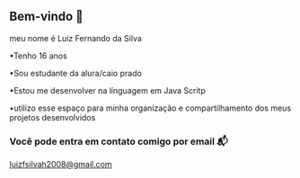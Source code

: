 ## Bem-vindo 👋

meu nome é Luiz Fernando da Silva 


•Tenho 16 anos 

•Sou estudante da alura/caio prado

•Estou me desenvolver na línguagem em Java Scritp 

•utilizo esse espaço para minha organização e compartilhamento dos meus projetos desenvolvidos

### Você pode entra em contato comigo por email 📬

luizfsilvah2008@gmail.com




